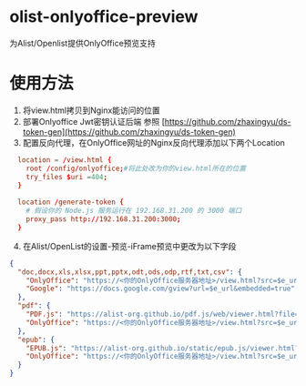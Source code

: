 # olist-onlyoffice-preview
为Alist/Openlist提供OnlyOffice预览支持

# 使用方法
1. 将view.html拷贝到Nginx能访问的位置
2. 部署Onlyoffice Jwt密钥认证后端
   参照 [https://github.com/zhaxingyu/ds-token-gen](https://github.com/zhaxingyu/ds-token-gen)
3. 配置反向代理，在OnlyOffice网址的Nginx反向代理添加以下两个Location
```conf
  location = /view.html {
    root /config/onlyoffice;#将此处改为你的view.html所在的位置
    try_files $uri =404;
  }
  
  location /generate-token {
    # 假设你的 Node.js 服务运行在 192.168.31.200 的 3000 端口
    proxy_pass http://192.168.31.200:3000;
  }
```
4. 在Alist/OpenList的设置-预览-iFrame预览中更改为以下字段
```json
{
  "doc,docx,xls,xlsx,ppt,pptx,odt,ods,odp,rtf,txt,csv": {
    "OnlyOffice": "https://<你的OnlyOffice服务器地址>/view.html?src=$e_url",
    "Google": "https://docs.google.com/gview?url=$e_url&embedded=true"
  },
  "pdf": {
    "PDF.js": "https://alist-org.github.io/pdf.js/web/viewer.html?file=$e_url",
    "OnlyOffice": "https://<你的OnlyOffice服务器地址>/view.html?src=$e_url"
  },
  "epub": {
    "EPUB.js": "https://alist-org.github.io/static/epub.js/viewer.html?url=$e_url",
    "OnlyOffice": "https://<你的OnlyOffice服务器地址>/view.html?src=$e_url"
  }
}
```
